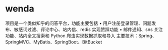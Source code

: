 # wenda
项目是一个类似知乎的问答平台，功能主要包括
• 用户注册登录管理、问题发布、敏感词过滤、评论中心、站内信、redis 实现赞踩功能
• 邮件通知、sns 关注功能、站内全文搜索和 Python 爬虫实现数据抓取和导入
主要技术：Spring、SpringMVC、MyBatis、SpringBoot、BitBucket
